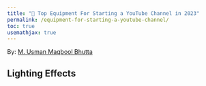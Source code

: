 ```yaml
---
title: "🚀 Top Equipment For Starting a YouTube Channel in 2023"
permalink: /equipment-for-starting-a-youtube-channel/
toc: true
usemathjax: true
---
```

By: [M. Usman Maqbool Bhutta](https://www.youtube.com/@umbhutta/)


## Lighting Effects

<!-- ## Mic -->

<!-- ## Keyboard -->

<!-- ## Laptop Stand -->
<!-- https://strangershow.com/equipment-for-starting-a-youtube-channel/ -->